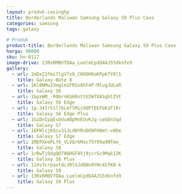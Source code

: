 ```yaml
---
layout: produk-casinghp
title: Borderlands Maliwan Samsung Galaxy S9 Plus Case
categories: samsung
tags: galaxy

# Produk
product-title: Borderlands Maliwan Samsung Galaxy S9 Plus Case
harga: 90000
sku: hn-0117
image-drive: 13RxRMBVfDAa_LuelmCpdQ4AJS5dknfe9
gallery:
  - url: 1mDx23fmi7lgV7zO_C0OOH9aKPpKfY8l1
    title: Galaxy Note 8
  - url: 1Kl0NMuJ3mqlm1FRSx8hF4P-MlugJULeR
    title: Galaxy S6
  - url: 1bpxWM_-R0brnKb6RnttU2W7XASghtZVt
    title: Galaxy S6 Edge
  - url: 1p-34IrS1l7bLmflMis9QPTEEFbK2F1Rr
    title: Galaxy S6 Edge Plus
  - url: 1GiDnIpqEsbUu4BpMnEUvKJg-cebDn3qd
    title: Galaxy S7
  - url: 16FNlzjKQiv31JLdWYRnDO8FH8mt-v0De
    title: Galaxy S7 Edge
  - url: 1MEPXeePLf6_VLVQrbMac75Y99a9NTme_
    title: Galaxy S8
  - url: 1rBwTjOdgQD78QHGFAVj9jcrSc9Mqk12K
    title: Galaxy S8 Plus
  - url: 1iXv3crpavtdcJRlGJd8Nv0YHc45fK0-k
    title: Galaxy S9
  - url: 13RxRMBVfDAa_LuelmCpdQ4AJS5dknfe9
    title: Galaxy S9 Plus
---
```

